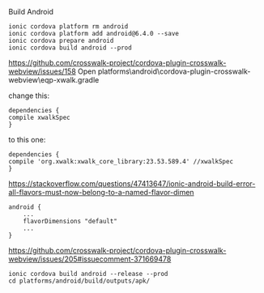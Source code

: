 

Build Android
```
ionic cordova platform rm android
ionic cordova platform add android@6.4.0 --save
ionic cordova prepare android
ionic cordova build android --prod
```
https://github.com/crosswalk-project/cordova-plugin-crosswalk-webview/issues/158
Open platforms\android\cordova-plugin-crosswalk-webview\eqp-xwalk.gradle

change this:
```
dependencies {
compile xwalkSpec
}
```
to this one:
```
dependencies {
compile 'org.xwalk:xwalk_core_library:23.53.589.4' //xwalkSpec
}
```

https://stackoverflow.com/questions/47413647/ionic-android-build-error-all-flavors-must-now-belong-to-a-named-flavor-dimen

```
android { 
    ...
    flavorDimensions "default"
    ...
} 
```

https://github.com/crosswalk-project/cordova-plugin-crosswalk-webview/issues/205#issuecomment-371669478

```
ionic cordova build android --release --prod
cd platforms/android/build/outputs/apk/
```